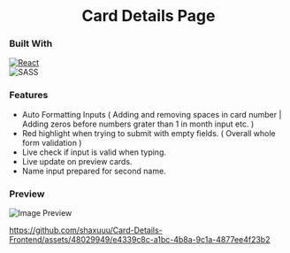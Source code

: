 
<!-- PROJECT LOGO -->
<br />
<div align="center">
  <h1 align="center">Card Details Page</h1>
</div>

### Built With
[![React][React.js]][React-url] <br/>
![SASS](https://img.shields.io/badge/SASS-hotpink.svg?style=for-the-badge&logo=SASS&logoColor=white)


### Features 
  * Auto Formatting Inputs ( Adding and removing spaces in card number | Adding zeros before numbers grater than 1 in month input etc. )
  * Red highlight when trying to submit with empty fields. ( Overall whole form validation )
  * Live check if input is valid when typing.
  * Live update on preview cards.
  * Name input prepared for second name.

### Preview

![Image Preview](https://github.com/shaxuuu/Card-Details-Frontend/assets/48029949/01b080f7-9321-4f25-a910-ebd0d9fcf6b6)




https://github.com/shaxuuu/Card-Details-Frontend/assets/48029949/e4339c8c-a1bc-4b8a-9c1a-4877ee4f23b2







[React.js]: https://img.shields.io/badge/React-20232A?style=for-the-badge&logo=react&logoColor=61DAFB
[React-url]: https://reactjs.org/
